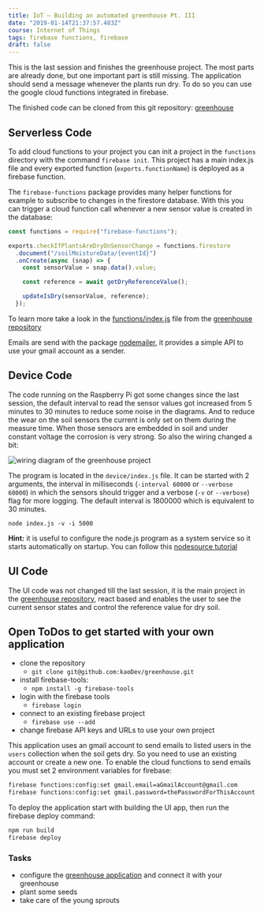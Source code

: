 ```yaml
---
title: IoT — Building an automated greenhouse Pt. III
date: "2019-01-14T21:37:57.483Z"
course: Internet of Things
tags: firebase functions, firebase
draft: false
---
```


This is the last session and finishes the
greenhouse project. The most parts are already
done, but one important part is still missing. The
application should send a message whenever the
plants run dry. To do so you can use the google
cloud functions integrated in firebase.

The finished code can be cloned from this git
repository:
[greenhouse](https://github.com/kaoDev/greenhouse)

## Serverless Code

To add cloud functions to your project you can
init a project in the `functions` directory with
the command `firebase init`. This project has a
main index.js file and every exported function
(`exports.functionName`) is deployed as a firebase
function.

The `firebase-functions` package provides many
helper functions for example to subscribe to
changes in the firestore database. With this you
can trigger a cloud function call whenever a new
sensor value is created in the database:

```js
const functions = require("firebase-functions");

exports.checkIfPlantsAreDryOnSensorChange = functions.firestore
  .document("/soilMoistureData/{eventId}")
  .onCreate(async (snap) => {
    const sensorValue = snap.data().value;

    const reference = await getDryReferenceValue();

    updateIsDry(sensorValue, reference);
  });
```

To learn more take a look in the
[functions/index.js](https://github.com/kaoDev/greenhouse/blob/master/functions/index.js)
file from the
[greenhouse repository](https://github.com/kaoDev/greenhouse)

Emails are send with the package
[nodemailer](https://nodemailer.com/about/), it
provides a simple API to use your gmail account as
a sender.

## Device Code

The code running on the Raspberry Pi got some
changes since the last session, the default
interval to read the sensor values got increased
from 5 minutes to 30 minutes to reduce some noise
in the diagrams. And to reduce the wear on the
soil sensors the current is only set on them
during the measure time. When those sensors are
embedded in soil and under constant voltage the
corrosion is very strong. So also the wiring
changed a bit:

![wiring diagram of the greenhouse project](/images/greenhouse-schematics.png)

The program is located in the `device/index.js`
file. It can be started with 2 arguments, the
interval in milliseconds (`-interval 60000` or
`--verbose 60000`) in which the sensors should
trigger and a verbose (`-v` or `--verbose`) flag
for more logging. The default interval is 1800000
which is equivalent to 30 minutes.

```
node index.js -v -i 5000
```

**Hint:** it is useful to configure the node.js
program as a system service so it starts
automatically on startup. You can follow this
[nodesource tutorial](https://nodesource.com/blog/running-your-node-js-app-with-systemd-part-1/)

## UI Code

The UI code was not changed till the last session,
it is the main project in the
[greenhouse repository](https://github.com/kaoDev/greenhouse),
react based and enables the user to see the
current sensor states and control the reference
value for dry soil.

## Open ToDos to get started with your own application

- clone the repository
  - `git clone git@github.com:kaoDev/greenhouse.git`
- install firebase-tools:
  - `npm install -g firebase-tools`
- login with the firebase tools
  - `firebase login`
- connect to an existing firebase project
  - `firebase use --add`
- change firebase API keys and URLs to use your
  own project

This application uses an gmail account to send
emails to listed users in the `users` collection
when the soil gets dry. So you need to use an
existing account or create a new one. To enable
the cloud functions to send emails you must set 2
environment variables for firebase:

```bash
firebase functions:config:set gmail.email=aGmailAccount@gmail.com
firebase functions:config:set gmail.password=thePasswordForThisAccount
```

To deploy the application start with building the
UI app, then run the firebase deploy command:

```bash
npm run build
firebase deploy
```

### Tasks

- configure the
  [greenhouse application](https://github.com/kaoDev/greenhouse)
  and connect it with your greenhouse
- plant some seeds
- take care of the young sprouts
